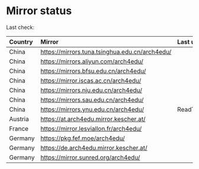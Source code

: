 <script src="./time.js"></script>
# Mirror status
Last check: <script type="text/javascript">localize(1683357361.289346);</script>

|Country|Mirror|Last update|
|:------|:-----|:----------|
|China|https://mirrors.tuna.tsinghua.edu.cn/arch4edu/|<script type="text/javascript">localize(1683311323);</script>|
|China|https://mirrors.aliyun.com/arch4edu/|<script type="text/javascript">localize(1683311323);</script>|
|China|https://mirrors.bfsu.edu.cn/arch4edu/|<script type="text/javascript">localize(1683311323);</script>|
|China|https://mirror.iscas.ac.cn/arch4edu/|<script type="text/javascript">localize(1683311323);</script>|
|China|https://mirrors.nju.edu.cn/arch4edu/|<script type="text/javascript">localize(1683268532);</script>|
|China|https://mirrors.sau.edu.cn/arch4edu/|<script type="text/javascript">localize(1673850842);</script>|
|China|https://mirrors.ynu.edu.cn/arch4edu/|ReadTimeout|
|Austria|https://at.arch4edu.mirror.kescher.at/|<script type="text/javascript">localize(1683311323);</script>|
|France|https://mirror.lesviallon.fr/arch4edu/|<script type="text/javascript">localize(1683311323);</script>|
|Germany|https://pkg.fef.moe/arch4edu/|<script type="text/javascript">localize(1683311323);</script>|
|Germany|https://de.arch4edu.mirror.kescher.at/|<script type="text/javascript">localize(1683311323);</script>|
|Germany|https://mirror.sunred.org/arch4edu/|<script type="text/javascript">localize(1683311323);</script>|

<script src="./tablefilter/tablefilter.js"></script>
<script src="./table.js"></script>